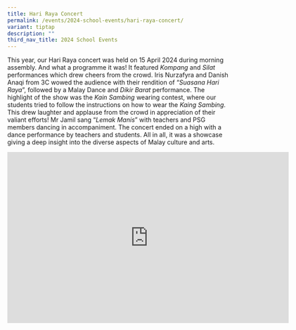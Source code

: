 ```yaml
---
title: Hari Raya Concert
permalink: /events/2024-school-events/hari-raya-concert/
variant: tiptap
description: ""
third_nav_title: 2024 School Events
---
```

<p>This year, our Hari Raya concert was held on 15 April 2024 during morning
assembly. And what a programme it was! It featured <em>Kompang</em> and <em>Silat</em> performances
which drew cheers from the crowd. Iris Nurzafyra and Danish Anaqi from
3C wowed the audience with their rendition of “<em>Suasana Hari Raya</em>”,
followed by a Malay Dance and <em>Dikir Barat </em>performance. The highlight
of the show was the <em>Kain Sambing</em> wearing contest, where our students
tried to follow the instructions on how to wear the <em>Kaing Sambing</em>.
This drew laughter and applause from the crowd in appreciation of their
valiant efforts! Mr Jamil sang “<em>Lemak Manis</em>” with teachers and
PSG members dancing in accompaniment. The concert ended on a high with
a dance performance by teachers and students. All in all, it was a showcase
giving a deep insight into the diverse aspects of Malay culture and arts.
<br>
</p>
<p></p>
<div class="iframe-wrapper">
<iframe height="389" width="640" allowfullscreen="true" frameborder="0" src="https://docs.google.com/presentation/d/e/2PACX-1vSYV01ckR1FIHfEBpNeLjDOraI2uUZr6nDY7zWVaFucc1wTzysxEKXDzb5ihUxz1w/embed?start=true&amp;loop=true&amp;delayms=3000"></iframe>
</div>
<p></p>